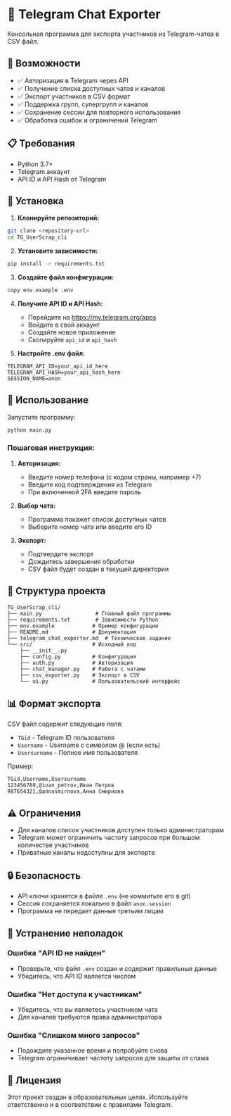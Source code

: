# 📱 Telegram Chat Exporter

Консольная программа для экспорта участников из Telegram-чатов в CSV файл.

## 🚀 Возможности

- ✅ Авторизация в Telegram через API
- ✅ Получение списка доступных чатов и каналов
- ✅ Экспорт участников в CSV формат
- ✅ Поддержка групп, супергрупп и каналов
- ✅ Сохранение сессии для повторного использования
- ✅ Обработка ошибок и ограничений Telegram

## 📋 Требования

- Python 3.7+
- Telegram аккаунт
- API ID и API Hash от Telegram

## 🔧 Установка

1. **Клонируйте репозиторий:**
```bash
git clone <repository-url>
cd TG_UserScrap_cli
```

2. **Установите зависимости:**
```bash
pip install -r requirements.txt
```

3. **Создайте файл конфигурации:**
```bash
copy env.example .env
```

4. **Получите API ID и API Hash:**
   - Перейдите на https://my.telegram.org/apps
   - Войдите в свой аккаунт
   - Создайте новое приложение
   - Скопируйте `api_id` и `api_hash`

5. **Настройте .env файл:**
```env
TELEGRAM_API_ID=your_api_id_here
TELEGRAM_API_HASH=your_api_hash_here
SESSION_NAME=anon
```

## 🎯 Использование

Запустите программу:
```bash
python main.py
```

### Пошаговая инструкция:

1. **Авторизация:**
   - Введите номер телефона (с кодом страны, например +7)
   - Введите код подтверждения из Telegram
   - При включенной 2FA введите пароль

2. **Выбор чата:**
   - Программа покажет список доступных чатов
   - Выберите номер чата или введите его ID

3. **Экспорт:**
   - Подтвердите экспорт
   - Дождитесь завершения обработки
   - CSV файл будет создан в текущей директории

## 📁 Структура проекта

```
TG_UserScrap_cli/
├── main.py                 # Главный файл программы
├── requirements.txt        # Зависимости Python
├── env.example            # Пример конфигурации
├── README.md              # Документация
├── telegram_chat_exporter.md  # Техническое задание
└── src/                   # Исходный код
    ├── __init__.py
    ├── config.py          # Конфигурация
    ├── auth.py            # Авторизация
    ├── chat_manager.py    # Работа с чатами
    ├── csv_exporter.py    # Экспорт в CSV
    └── ui.py              # Пользовательский интерфейс
```

## 📊 Формат экспорта

CSV файл содержит следующие поля:
- `TGid` - Telegram ID пользователя
- `Username` - Username с символом @ (если есть)
- `Usersurname` - Полное имя пользователя

Пример:
```csv
TGid,Username,Usersurname
123456789,@ivan_petrov,Иван Петров
987654321,@annasmirnova,Анна Смирнова
```

## ⚠️ Ограничения

- Для каналов список участников доступен только администраторам
- Telegram может ограничить частоту запросов при большом количестве участников
- Приватные каналы недоступны для экспорта

## 🔒 Безопасность

- API ключи хранятся в файле `.env` (не коммитьте его в git)
- Сессия сохраняется локально в файл `anon.session`
- Программа не передает данные третьим лицам

## 🐛 Устранение неполадок

### Ошибка "API ID не найден"
- Проверьте, что файл `.env` создан и содержит правильные данные
- Убедитесь, что API ID является числом

### Ошибка "Нет доступа к участникам"
- Убедитесь, что вы являетесь участником чата
- Для каналов требуются права администратора

### Ошибка "Слишком много запросов"
- Подождите указанное время и попробуйте снова
- Telegram ограничивает частоту запросов для защиты от спама

## 📝 Лицензия

Этот проект создан в образовательных целях. Используйте ответственно и в соответствии с правилами Telegram. 